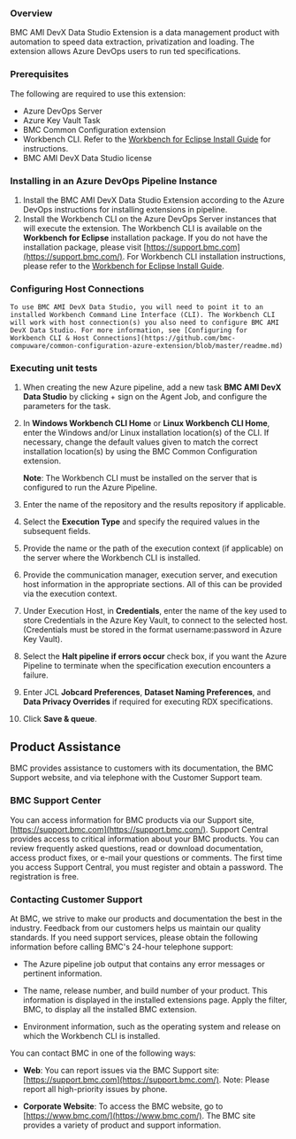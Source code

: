 ### Overview

BMC AMI DevX Data Studio Extension is a data management product with automation to speed data extraction, privatization and loading. The extension allows Azure DevOps users to run ted specifications.

### Prerequisites

The following are required to use this extension:

-   Azure DevOps Server
-   Azure Key Vault Task
-   BMC Common Configuration extension
-   Workbench CLI. Refer to the [Workbench for Eclipse Install Guide](https://docs.bmc.com/docs/x/YE6wR) for instructions.
-   BMC AMI DevX Data Studio license

### Installing in an Azure DevOps Pipeline Instance

1.  Install the BMC AMI DevX Data Studio Extension according to the Azure DevOps instructions for installing extensions in pipeline.
2.  Install the Workbench CLI on the Azure DevOps Server instances that will execute the extension. The Workbench CLI is available on the **Workbench for Eclipse** installation package. If you do not have the installation package, please  visit [https://support.bmc.com](https://support.bmc.com/). For Workbench CLI installation instructions, please refer to the [Workbench for Eclipse Install Guide](https://docs.bmc.com/docs/x/YE6wR).

### Configuring Host Connections
	To use BMC AMI DevX Data Studio, you will need to point it to an installed Workbench Command Line Interface (CLI). The Workbench CLI will work with host connection(s) you also need to configure BMC AMI DevX Data Studio. For more information, see [Configuring for  Workbench CLI & Host Connections](https://github.com/bmc-compuware/common-configuration-azure-extension/blob/master/readme.md)
    
### Executing unit tests
1. When creating the new Azure pipeline, add a new task **BMC AMI DevX Data Studio** by clicking + sign on the Agent Job, and configure the parameters for the task.

2.  In **Windows Workbench CLI Home** or **Linux Workbench CLI Home**, enter the Windows and/or Linux installation location(s) of the CLI. If necessary, change the default values given to match the correct installation location(s) by using the BMC Common Configuration extension.

    **Note**: The Workbench CLI must be installed on the server that is configured to run the Azure Pipeline.

3.  Enter the name of the repository and the results repository if applicable. 

4.  Select the **Execution Type** and specify the required values in the subsequent fields.

6.  Provide the name or the path of the execution context (if applicable) on the server where the Workbench CLI is installed.

7.  Provide the communication manager, execution server, and execution host information in the appropriate sections. All of this can be provided via the execution context.

8.  Under Execution Host, in **Credentials**, enter the name of the key used to store Credentials in the Azure Key Vault, to connect to the selected host. (Credentials must be stored in the format username:password in Azure Key Vault).
      
10. Select the **Halt pipeline if errors occur** check box, if you want the Azure Pipeline to terminate when the specification execution encounters a failure. 

11. Enter JCL **Jobcard Preferences**, **Dataset Naming Preferences**, and **Data Privacy Overrides** if required for executing RDX specifications. 

12. Click **Save & queue**.

## Product Assistance

BMC provides assistance to customers with its documentation, the BMC Support website, and via telephone with the Customer Support team.

### BMC Support Center

You can access information for BMC products via our Support site, [https://support.bmc.com](https://support.bmc.com/). Support Central provides access to critical information about your BMC products. You can review frequently asked questions, read or download documentation, access product fixes, or e-mail your questions or comments. The first time you access Support Central, you must register and obtain a password. The registration is free.

### Contacting Customer Support

At BMC, we strive to make our products and documentation the best in the industry. Feedback from our customers helps us maintain our quality standards. If you need support services, please obtain the following information before calling BMC's 24-hour telephone support:

- The Azure pipeline job output that contains any error messages or pertinent information.

- The name, release number, and build number of your product. This information is displayed in the installed extensions page. Apply the filter, BMC, to display all the installed BMC extension.

- Environment information, such as the operating system and release on which the Workbench CLI is installed.

You can contact BMC in one of the following ways:

- **Web**: You can report issues via the BMC Support site: [https://support.bmc.com](https://support.bmc.com/).
  Note: Please report all high-priority issues by phone.

- **Corporate Website**: To access the BMC website, go to [https://www.bmc.com/](https://www.bmc.com/). The BMC site provides a variety of product and support information.